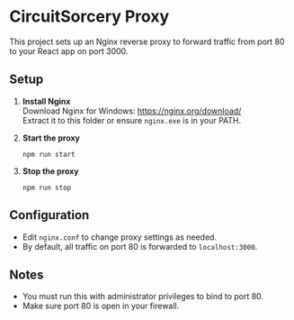 # CircuitSorcery Proxy

This project sets up an Nginx reverse proxy to forward traffic from port 80 to your React app on port 3000.

## Setup

1. **Install Nginx**  
   Download Nginx for Windows: https://nginx.org/download/  
   Extract it to this folder or ensure `nginx.exe` is in your PATH.

2. **Start the proxy**
   ```
   npm run start
   ```

3. **Stop the proxy**
   ```
   npm run stop
   ```

## Configuration

- Edit `nginx.conf` to change proxy settings as needed.
- By default, all traffic on port 80 is forwarded to `localhost:3000`.

## Notes

- You must run this with administrator privileges to bind to port 80.
- Make sure port 80 is open in your firewall.
